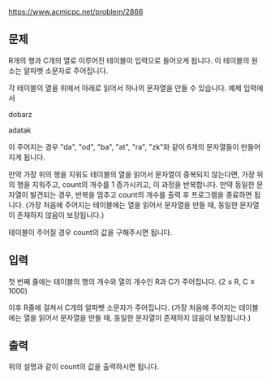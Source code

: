 https://www.acmicpc.net/problem/2866

## 문제
R개의 행과 C개의 열로 이루어진 테이블이 입력으로 들어오게 됩니다. 이 테이블의 원소는 알파벳 소문자로 주어집니다.

각 테이블의 열을 위에서 아래로 읽어서 하나의 문자열을 만들 수 있습니다. 예제 입력에서

dobarz

adatak

이 주어지는 경우 "da", "od", "ba", "at", "ra", "zk"와 같이 6개의 문자열들이 만들어지게 됩니다.

만약 가장 위의 행을 지워도 테이블의 열을 읽어서 문자열이 중복되지 않는다면, 가장 위의 행을 지워주고, count의 개수를 1 증가시키고, 이 과정을 반복합니다. 만약 동일한 문자열이 발견되는 경우, 반복을 멈추고 count의 개수를 출력 후 프로그램을 종료하면 됩니다. (가장 처음에 주어지는 테이블에는 열을 읽어서 문자열을 만들 때, 동일한 문자열이 존재하지 않음이 보장됩니다.)

테이블이 주어질 경우 count의 값을 구해주시면 됩니다.

## 입력
첫 번째 줄에는 테이블의 행의 개수와 열의 개수인 R과 C가 주어집니다. (2 ≤ R, C ≤ 1000)

이후 R줄에 걸쳐서 C개의 알파벳 소문자가 주어집니다. (가장 처음에 주어지는 테이블에는 열을 읽어서 문자열을 만들 때, 동일한 문자열이 존재하지 않음이 보장됩니다.)

## 출력
위의 설명과 같이 count의 값을 출력하시면 됩니다.
